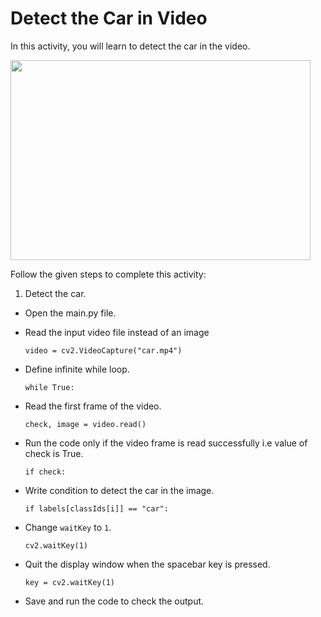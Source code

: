 Detect the Car in Video
=========================


In this activity, you will learn to detect the car in the video.


<img src= "https://s3.amazonaws.com/media-p.slid.es/uploads/1525749/images/10526061/PCP.gif" width = "480" height = "320">




Follow the given steps to complete this activity:


1. Detect the car.


* Open the main.py file.


* Read the input video file instead of an image


    `video = cv2.VideoCapture("car.mp4")`


* Define infinite while loop.


    `while True:`


* Read the first frame of the video.


    `check, image = video.read()`


* Run the code only if the video frame is read successfully i.e value of check is True.


    `if check:`


* Write condition to detect the car in the image.


    `if labels[classIds[i]] == "car":`


* Change `waitKey` to `1`.


    `cv2.waitKey(1)`


* Quit the display window when the spacebar key is pressed.


    `key = cv2.waitKey(1)`


* Save and run the code to check the output.
